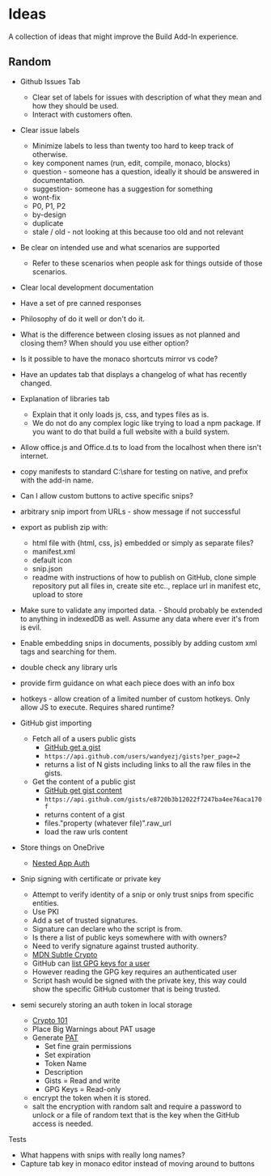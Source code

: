 # Ideas

A collection of ideas that might improve the Build Add-In experience.


## Random

- Github Issues Tab
    - Clear set of labels for issues with description of what they mean and how they should be used.
    - Interact with customers often.
- Clear issue labels
    - Minimize labels to less than twenty too hard to keep track of otherwise.
    - key component names (run, edit, compile, monaco, blocks)
    - question - someone has a question, ideally it should be answered in documentation.
    - suggestion- someone has a suggestion for something
    - wont-fix
    - P0, P1, P2
    - by-design
    - duplicate
    - stale / old - not looking at this because too old and not relevant
- Be clear on intended use and what scenarios are supported
    - Refer to these scenarios when people ask for things outside of those scenarios.
- Clear local development documentation
- Have a set of pre canned responses
- Philosophy of do it well or don't do it.
- What is the difference between closing issues as not planned and closing them? When should you use either option?
- Is it possible to have the monaco shortcuts mirror vs code?
- Have an updates tab that displays a changelog of what has recently changed.
- Explanation of libraries tab
    - Explain that it only loads js, css, and types files as is.
    - We do not do any complex logic like trying to load a npm package. If you want to do that build a full website with a build system.
- Allow office.js and Office.d.ts to load from the localhost when there isn't internet.

- copy manifests to standard C:\share for testing on native, and prefix with the add-in name.

- Can I allow custom buttons to active specific snips?

- arbitrary snip import from URLs - show message if not successful
- export as publish zip with:
    - html file with {html, css, js} embedded or simply as separate files?
    - manifest.xml
    - default icon
    - snip.json
    - readme with instructions of how to publish on GitHub, clone simple repository put all files in, create site etc.., replace url in manifest etc, upload to store


- Make sure to validate any imported data. - Should probably be extended to anything in indexedDB as well. Assume any data where ever it's from is evil.

- Enable embedding snips in documents, possibly by adding custom xml tags and searching for them.
- double check any library urls
- provide firm guidance on what each piece does with an info box

- hotkeys - allow creation of a limited number of custom hotkeys. Only allow JS to execute. Requires shared runtime?

- GitHub gist importing
    - Fetch all of a users public gists
        - [GitHub get a gist](https://docs.github.com/en/rest/gists/gists?apiVersion=2022-11-28#list-gists-for-a-user)
        - `https://api.github.com/users/wandyezj/gists?per_page=2`
        - returns a list of N gists including links to all the raw files in the gists.
    - Get the content of a public gist
        - [GitHub get gist content](https://docs.github.com/en/rest/gists/gists?apiVersion=2022-11-28#get-a-gist)
        - `https://api.github.com/gists/e8720b3b12022f7247ba4ee76aca170f`
        - returns content of a gist
        - files."property (whatever file)".raw_url
        - load the raw urls content

- Store things on OneDrive
    - [Nested App Auth](https://learn.microsoft.com/en-us/office/dev/add-ins/develop/enable-nested-app-authentication-in-your-add-in)

- Snip signing with certificate or private key
    - Attempt to verify identity of a snip or only trust snips from specific entities.
    - Use PKI
    - Add a set of trusted signatures.
    - Signature can declare who the script is from.
    - Is there a list of public keys somewhere with with owners?
    - Need to verify signature against trusted authority.
    - [MDN Subtle Crypto](https://developer.mozilla.org/en-US/docs/Web/API/SubtleCrypto)
    - GitHub can [list GPG keys for a user](https://docs.github.com/en/rest/users/gpg-keys?apiVersion=2022-11-28#list-gpg-keys-for-a-user)
    - However reading the GPG key requires an authenticated user
    - Script hash would be signed with the private key, this way could show the specific GitHub customer that is being trusted.

- semi securely storing an auth token in local storage
    - [Crypto 101](https://www.crypto101.io/)
    - Place Big Warnings about PAT usage
    - Generate [PAT](https://docs.github.com/en/authentication/keeping-your-account-and-data-secure/managing-your-personal-access-tokens)
        - Set fine grain permissions
        - Set expiration
        - Token Name
        - Description
        - Gists = Read and write
        - GPG Keys = Read-only
    - encrypt the token when it is stored.
    - salt the encryption with random salt and require a password to unlock or a file of random text that is the key when the GitHub access is needed.


Tests

- What happens with snips with really long names?
- Capture tab key in monaco editor instead of moving around to buttons